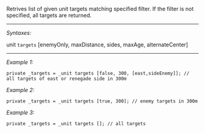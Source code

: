 Retrives list of given unit targets matching specified filter. If the filter is not specified, all targets are returned.


---
*Syntaxes:*

unit `targets` [enemyOnly, maxDistance, sides, maxAge, alternateCenter]

---
*Example 1:*

```sqf
private _targets = _unit targets [false, 300, [east,sideEnemy]]; // all targets of east or renegade side in 300m
```

*Example 2:*

```sqf
private _targets = _unit targets [true, 300]; // enemy targets in 300m
```

*Example 3:*

```sqf
private _targets = _unit targets []; // all targets
```